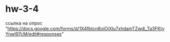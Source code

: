# hw-3-4
ссылка на опрос "https://docs.google.com/forms/d/1X4fbtcn8oiOiXlu7xhdainTZwdi_Ta3FKtyYnwl97cM/edit#responses"
